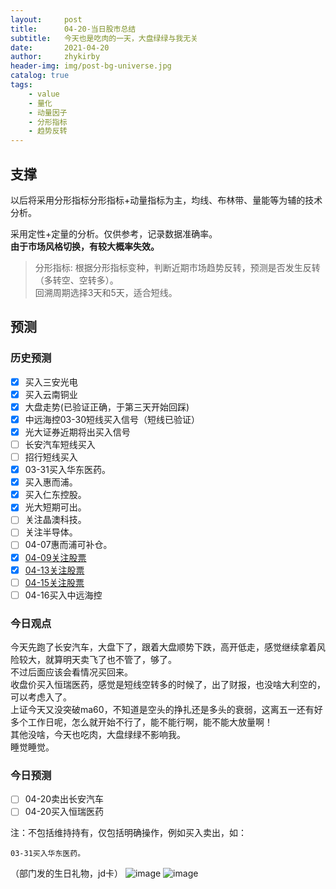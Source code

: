 ```yaml
---
layout:     post
title:      04-20-当日股市总结
subtitle:   今天也是吃肉的一天，大盘绿绿与我无关
date:       2021-04-20
author:     zhykirby
header-img: img/post-bg-universe.jpg
catalog: true
tags:
    - value
    - 量化
    - 动量因子
    - 分形指标
    - 趋势反转
---
```


## 支撑

以后将采用分形指标分形指标+动量指标为主，均线、布林带、量能等为辅的技术分析。  
    
采用定性+定量的分析。仅供参考，记录数据准确率。  
__由于市场风格切换，有较大概率失效。__

>分形指标: 根据分形指标变种，判断近期市场趋势反转，预测是否发生反转（多转空、空转多）。  
回溯周期选择3天和5天，适合短线。

## 预测

### 历史预测  

- [x] 买入三安光电
- [x] 买入云南铜业
- [x] 大盘走势(已验证正确，于第三天开始回踩)
- [x] 中远海控03-30短线买入信号（短线已验证）
- [x] 光大证券近期将出买入信号
- [ ] 长安汽车短线买入
- [ ] 招行短线买入
- [x] 03-31买入华东医药。
- [x] 买入惠而浦。
- [x] 买入仁东控股。
- [x] 光大短期可出。
- [ ] 关注晶澳科技。
- [ ] 关注半导体。
- [ ] 04-07惠而浦可补仓。
- [x] [04-09关注股票](https://zhykirby.github.io/2021/04/09/%E5%BD%93%E6%97%A5%E8%82%A1%E5%B8%82%E6%80%BB%E7%BB%93/)
- [x] [04-13关注股票](https://zhykirby.github.io/2021/04/13/%E5%BD%93%E6%97%A5%E8%82%A1%E5%B8%82%E6%80%BB%E7%BB%93/)
- [ ] [04-15关注股票](https://zhykirby.github.io/2021/04/15/%E5%BD%93%E6%97%A5%E8%82%A1%E5%B8%82%E6%80%BB%E7%BB%93/)
- [ ] 04-16买入中远海控

### 今日观点

今天先跑了长安汽车，大盘下了，跟着大盘顺势下跌，高开低走，感觉继续拿着风险较大，就算明天卖飞了也不管了，够了。  
不过后面应该会看情况买回来。  
收盘价买入恒瑞医药，感觉是短线空转多的时候了，出了财报，也没啥大利空的，可以考虑入了。  
上证今天又没突破ma60，不知道是空头的挣扎还是多头的衰弱，这离五一还有好多个工作日呢，怎么就开始不行了，能不能行啊，能不能大放量啊！  
其他没啥，今天也吃肉，大盘绿绿不影响我。  
睡觉睡觉。  

### 今日预测  

- [ ] 04-20卖出长安汽车
- [ ] 04-20买入恒瑞医药

注：不包括维持持有，仅包括明确操作，例如买入卖出，如：

`03-31买入华东医药。`

（部门发的生日礼物，jd卡）
![image](https://user-images.githubusercontent.com/32432388/115436353-78e65d80-a23d-11eb-8071-7a0332e17989.png)
![image](https://user-images.githubusercontent.com/32432388/115436444-94e9ff00-a23d-11eb-90bd-9bc850dd5c68.png)










